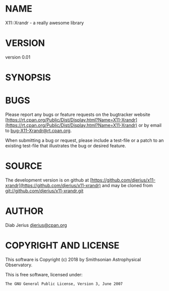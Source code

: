 # NAME

X11::Xrandr - a really awesome library

# VERSION

version 0.01

# SYNOPSIS

# BUGS

Please report any bugs or feature requests on the bugtracker website
[https://rt.cpan.org/Public/Dist/Display.html?Name=X11-Xrandr](https://rt.cpan.org/Public/Dist/Display.html?Name=X11-Xrandr) or by email
to [bug-X11-Xrandr@rt.cpan.org](mailto:bug-X11-Xrandr@rt.cpan.org).

When submitting a bug or request, please include a test-file or a
patch to an existing test-file that illustrates the bug or desired
feature.

# SOURCE

The development version is on github at [https://github.com/djerius/x11-xrandr](https://github.com/djerius/x11-xrandr)
and may be cloned from [git://github.com/djerius/x11-xrandr.git](git://github.com/djerius/x11-xrandr.git)

# AUTHOR

Diab Jerius <djerius@cpan.org>

# COPYRIGHT AND LICENSE

This software is Copyright (c) 2018 by Smithsonian Astrophysical Observatory.

This is free software, licensed under:

    The GNU General Public License, Version 3, June 2007
